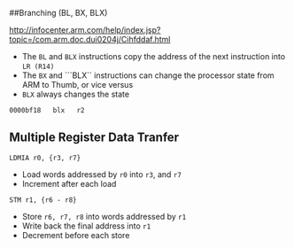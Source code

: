 ##Branching (BL, BX, BLX) 

http://infocenter.arm.com/help/index.jsp?topic=/com.arm.doc.dui0204j/Cihfddaf.html

- The ```BL``` and ```BLX``` instructions copy the address of the next instruction into ```LR (R14)```
- The ```BX``` and ```BLX`` instructions can change the processor state from ARM to Thumb, or vice versus
- ```BLX``` always changes the state

```0000bf18   blx   r2```

## Multiple Register Data Tranfer

```LDMIA r0, {r3, r7}```

- Load words addressed by ```r0``` into ```r3```, and ```r7```
- Increment after each load

```STM r1, {r6 - r8}```

- Store ``r6, r7, r8`` into words addressed by ```r1```
- Write back the final address into ```r1```
- Decrement before each store

